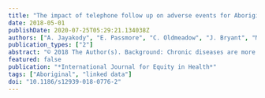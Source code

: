 ```yaml
---
title: "The impact of telephone follow up on adverse events for Aboriginal people with chronic disease in new South Wales, Australia: A retrospective cohort study"
date: 2018-05-01
publishDate: 2020-07-25T05:29:21.134038Z
authors: ["A. Jayakody", "E. Passmore", "C. Oldmeadow", "J. Bryant", "M. Carey", "E. Simons", "A. Cashmore", "L. Maher", "K. Hennessey", "J. Bunfield", "M. Terare", "A. Milat", "R. Sanson-Fisher"]
publication_types: ["2"]
abstract: "© 2018 The Author(s). Background: Chronic diseases are more prevalent and occur at a much younger age in Aboriginal people in Australia compared with non-Aboriginal people. Aboriginal people also have higher rates of unplanned hospital readmissions and emergency department presentations. There is a paucity of research on the effectiveness of follow up programs after discharge from hospital in Aboriginal populations. This study aimed to assess the impact of a telephone follow up program, 48 Hour Follow Up, on rates of unplanned hospital readmissions, unplanned emergency department presentations and mortality within 28 days of discharge among Aboriginal people with chronic disease. Methods: A retrospective cohort of eligible Aboriginal people with chronic diseases was obtained through linkage of routinely-collected health datasets for the period May 2009 to December 2014. The primary outcome was unplanned hospital readmissions within 28 days of separation from any acute New South Wales public hospital. Secondary outcomes were mortality, unplanned emergency department presentations, and at least one adverse event (unplanned hospital readmission, unplanned emergency department presentation or mortality) within 28 days of separation. Logistic regression models were used to assess outcomes among Aboriginal patients who received 48 Hour Follow Up compared with eligible Aboriginal patients who did not receive 48 Hour Follow Up. Results: The final study cohort included 18,659 patients with 49,721 separations, of which 8469 separations (17.0, 95% confidence interval (CI): 16.7-17.4) were recorded as having received 48 Hour Follow Up. After adjusting for potential confounders, there were no significant differences in rates of unplanned readmission or mortality within 28 days between people who received or did not receive 48 Hour Follow Up. Conversely, the odds of an unplanned emergency department presentation (Odds ratio (OR) = 0.92; 95% CI: 0.85, 0.99; P = 0.0312) and at least one adverse event (OR = 0.91; 95% CI: 0.85,0.98; P = 0.0136) within 28 days were significantly lower for separations where the patient received 48 Hour Follow Up compared with those that did not receive follow up. Conclusions: Receipt of 48 Hour Follow Up was associated with both a reduction in emergency department presentations and at least one adverse event within 28 days of discharge, suggesting there may be merit in providing post-discharge telephone follow up to Aboriginal people with chronic disease."
featured: false
publication: "*International Journal for Equity in Health*"
tags: ["Aboriginal", "linked data"]
doi: "10.1186/s12939-018-0776-2"
---
```


